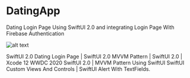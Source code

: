 # DatingApp

Dating Login Page Using SwiftUI 2.0 and integrating Login Page With Firebase Authentication


![alt text](https://drive.google.com/file/d/1TL4o5tOhrstx949IbYnino6Btts1x1T6/view?usp=sharing)


SwiftUI 2.0 Dating Login Page | SwiftUI 2.0 MVVM Pattern | SwiftUI 2.0 | Xcode 12 WWDC 2020 SwiftUI 2.0 | MVVM Pattern Using SwiftUI
SwiftUI Custom Views And Controls | SwiftUI Alert With TextFields.
